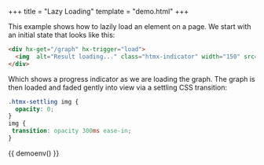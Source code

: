 +++
title = "Lazy Loading"
template = "demo.html"
+++

This example shows how to lazily load an element on a page.  We start with an initial
state that looks like this:

```html
<div hx-get="/graph" hx-trigger="load">
  <img  alt="Result loading..." class="htmx-indicator" width="150" src="/img/bars.svg"/>
</div>
```

Which shows a progress indicator as we are loading the graph.  The graph is then
loaded and faded gently into view via a settling CSS transition:

```css
.htmx-settling img {
  opacity: 0;
}
img {
 transition: opacity 300ms ease-in;
}
```

<style>
.htmx-settling img {
  opacity: 0;
}
img {
 transition: opacity 300ms ease-in;
}
</style>

{{ demoenv() }}

<script>
    server.autoRespondAfter = 2000; // longer response for more drama

    //=========================================================================
    // Fake Server Side Code
    //=========================================================================

    // routes
    init("/demo", function(request, params){
      return lazyTemplate();
    });

    onGet("/graph", function(request, params){
      return "<img alt='Tokyo Climate' src='/img/tokyo.png'>";
    });

    // templates
    function lazyTemplate(page) {
      return `<div hx-get="/graph" aria-busy='true' hx-trigger="load">
  <img  alt="Result loading..." class="htmx-indicator" width="150" src="/img/bars.svg"/>
</div>`;
    }
</script>
